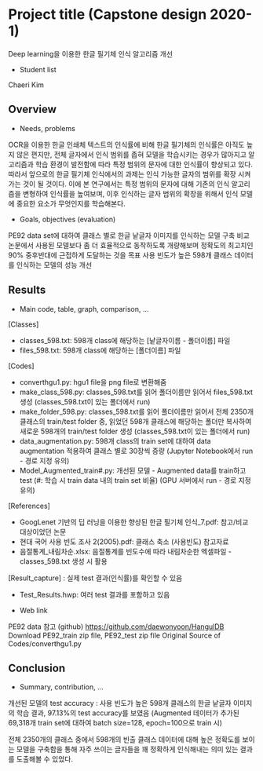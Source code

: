 # Project title (Capstone design 2020-1)
Deep learning을 이용한 한글 필기체 인식 알고리즘 개선

* Student list

Chaeri Kim

## Overview
* Needs, problems

OCR을 이용한 한글 인쇄체 텍스트의 인식률에 비해 한글 필기체의 인식률은 아직도 높지 않은 편지만, 전체 글자에서 인식 범위를 좁혀 모델을 학습시키는 경우가 많아지고 알고리즘과 학습 환경이 발전함에 따라 특정 범위의 문자에 대한 인식률이 향상되고 있다. 따라서 앞으로의 한글 필기체 인식에서의 과제는 인식 가능한 글자의 범위를 확장 시켜가는 것이 될 것이다. 
이에 본 연구에서는 특정 범위의 문자에 대해 기존의 인식 알고리즘을 변형하여 인식률을 높여보며, 이후 인식하는 글자 범위의 확장을 위해서 인식 모델에 중요한 요소가 무엇인지를 학습해본다.

* Goals, objectives (evaluation)

PE92 data set에 대하여 클래스 별로 한글 낱글자 이미지를 인식하는 모델 구축
비교 논문에서 사용된 모델보다 좀 더 효율적으로 동작하도록 개량해보며 정확도의 최고치인 90% 중후반대에 근접하게 도달하는 것을 목표
사용 빈도가 높은 598개 클래스 데이터를 인식하는 모델의 성능 개선

## Results
* Main code, table, graph, comparison, ...

[Classes]
- classes_598.txt: 598개 class에 해당하는 [낱글자이름 - 폴더이름] 파일
- files_598.txt: 598개 class에 해당하는 [폴더이름] 파일

[Codes]
- converthgu1.py: hgu1 file을 png file로 변환해줌
- make_class_598.py: classes_598.txt를 읽어 폴더이름만 읽어서 files_598.txt 생성 (classes_598.txt이 있는 폴더에서 run)
- make_folder_598.py: classes_598.txt를 읽어 폴더이름만 읽어서 전체 2350개 클래스의 train/test folder 중, 읽었던 598개 클래스에 해당하는 폴더만 복사하여 새로운 598개의 train/test folder 생성 (classes_598.txt이 있는 폴더에서 run)
- data_augmentation.py: 598개 class의 train set에 대하여 data augmentation 적용하여 클래스 별로 30장씩 증량
(Jupyter Notebook에서 run - 경로 지정 유의)
- Model_Augmented_train#.py: 개선된 모델 - Augmented data를 train하고 test (#: 학습 시 train data 내의 train set 비율)
(GPU 서버에서 run - 경로 지정 유의)

[References]
- GoogLenet 기반의 딥 러닝을 이용한 향상된 한글 필기체 인식_7.pdf: 참고/비교 대상이었던 논문
- 현대 국어 사용 빈도 조사 2(2005).pdf: 클래스 축소 (사용빈도) 참고자료
- 음절통계_내림차순.xlsx: 음절통계를 빈도수에 따라 내림차순한 엑셀파일 - classes_598.txt 생성 시 활용

[Result_capture]
: 실제 test 결과(인식률)를 확인할 수 있음
- Test_Results.hwp: 여러 test 결과를 포함하고 있음

* Web link

PE92 data 참고 (github) https://github.com/daewonyoon/HangulDB
Download PE92_train zip file, PE92_test zip file
Original Source of Codes/converthgu1.py

## Conclusion
* Summary, contribution, ...

개선된 모델의 test accuracy
: 사용 빈도가 높은 598개 클래스의 한글 낱글자 이미지의 학습 결과, 97.13%의 test accuracy를 보였음
(Augmented 데이터가 추가된 69,318개 train set에 대하여 batch size=128, epoch=100으로 train 시)

전체 2350개의 클래스 중에서 598개의 빈출 클래스 데이터에 대해 높은 정확도를 보이는 모델을 구축함을 통해 자주 쓰이는 글자들을 꽤 정확하게 인식해내는 의미 있는 결과를 도출해볼 수 있었다.
